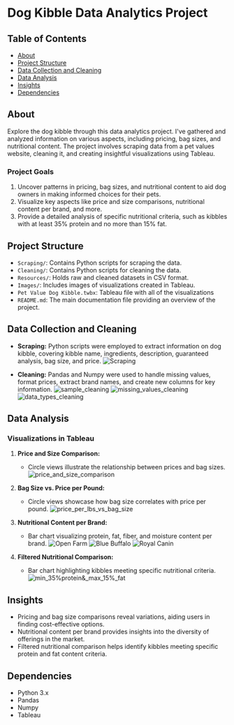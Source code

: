 # Dog Kibble Data Analytics Project

## Table of Contents

- [About](#about)
- [Project Structure](#project-structure)
- [Data Collection and Cleaning](#data-collection-and-cleaning)
- [Data Analysis](#data-analysis)
- [Insights](#insights)
- [Dependencies](#dependencies)

## About

Explore the dog kibble through this data analytics project. I've gathered and analyzed information on various aspects, including pricing, bag sizes, and nutritional content. The project involves scraping data from a pet values website, cleaning it, and creating insightful visualizations using Tableau.

### Project Goals

1) Uncover patterns in pricing, bag sizes, and nutritional content to aid dog owners in making informed choices for their pets.
2) Visualize key aspects like price and size comparisons, nutritional content per brand, and more.
3) Provide a detailed analysis of specific nutritional criteria, such as kibbles with at least 35% protein and no more than 15% fat.

## Project Structure

- `Scraping/`: Contains Python scripts for scraping the data.
- `Cleaning/`: Contains Python scripts for cleaning the data.
- `Resources/`: Holds raw and cleaned datasets in CSV format.
- `Images/`: Includes images of visualizations created in Tableau.
- `Pet Value Dog Kibble.twbx`: Tableau file with all of the visualizations
- `README.md`: The main documentation file providing an overview of the project.

## Data Collection and Cleaning

- **Scraping:** Python scripts were employed to extract information on dog kibble, covering kibble name, ingredients, description, guaranteed analysis, bag size, and price.
![Scraping](Images/scraping.png)

- **Cleaning:** Pandas and Numpy were used to handle missing values, format prices, extract brand names, and create new columns for key information.
![sample_cleaning](Images/sample_cleaning.png)
![missing_values_cleaning](Images/missing_values_cleaning.png)
![data_types_cleaning](Images/data_types_cleaning.png)

## Data Analysis

### Visualizations in Tableau

1. **Price and Size Comparison:**
   - Circle views illustrate the relationship between prices and bag sizes.
![price_and_size_comparison](Images/price_and_size_comparison.png)

2. **Bag Size vs. Price per Pound:**
   - Circle views showcase how bag size correlates with price per pound.
![price_per_lbs_vs_bag_size](Images/price_per_lbs_vs_bag_size.png)

3. **Nutritional Content per Brand:**
   - Bar chart visualizing protein, fat, fiber, and moisture content per brand.
![Open Farm](Images/nutrition_by_brand_open_farm.png)
![Blue Buffalo](Images/nutrition_by_brand_blue_buffalo.png)
![Royal Canin](Images/nutrition_by_brand_royal_canin.png)

4. **Filtered Nutritional Comparison:**
   - Bar chart highlighting kibbles meeting specific nutritional criteria.
![min_35%_protein_&_max_15%_fat](Images/min_35_protein_&_max_15_fat.png)

## Insights

- Pricing and bag size comparisons reveal variations, aiding users in finding cost-effective options.
- Nutritional content per brand provides insights into the diversity of offerings in the market.
- Filtered nutritional comparison helps identify kibbles meeting specific protein and fat content criteria.

## Dependencies

- Python 3.x
- Pandas
- Numpy
- Tableau
